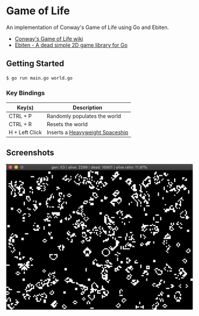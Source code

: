 # Game of Life

An implementation of Conway's Game of Life using Go and Ebiten.

- [Conway's Game of Life wiki](https://en.wikipedia.org/wiki/Conway%27s_Game_of_Life)
- [Ebiten - A dead simple 2D game library for Go](https://ebiten.org/)

## Getting Started

```
$ go run main.go world.go
```

### Key Bindings

| Key(s)         | Description                    |
| -------------- | -------------------------------|
| CTRL + P       | Randomly populates the world   |
| CTRL + R       | Resets the world               |
| H + Left Click | Inserts a [Heavyweight Spaceship](https://en.wikipedia.org/wiki/Conway%27s_Game_of_Life#/media/File:Animated_Hwss.gif) |

## Screenshots

![](screenshots/1.png)
